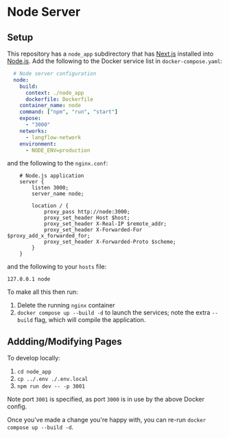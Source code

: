 # Node Server

## Setup

This repository has a `node_app` subdirectory that has [Next.js](https://nextjs.org) installed into [Node.js](https://nodejs.org).
Add the following to the Docker service list in `docker-compose.yaml`:

```yaml
  # Node server configuration
  node:
    build:
      context: ./node_app
      dockerfile: Dockerfile
    container_name: node
    command: ["npm", "run", "start"]
    expose:
      - "3000"
    networks:
      - langflow-network
    environment:
      - NODE_ENV=production
```

and the following to the `nginx.conf`:

```
    # Node.js application
    server {
        listen 3000;
        server_name node;

        location / {
            proxy_pass http://node:3000;
            proxy_set_header Host $host;
            proxy_set_header X-Real-IP $remote_addr;
            proxy_set_header X-Forwarded-For $proxy_add_x_forwarded_for;
            proxy_set_header X-Forwarded-Proto $scheme;
        }
    }
```

and the following to your `hosts` file:

```
127.0.0.1 node
```

To make all this then run:

1. Delete the running `nginx` container 
2. `docker compose up --build -d` to launch the services; note the extra `--build` flag, which will compile the application.

## Addding/Modifying Pages

To develop locally:

1.  `cd node_app` 
2. `cp ../.env ./.env.local`
3. `npm run dev -- -p 3001` 

Note port `3001` is specified, as port `3000` is in use by the above Docker config.

Once you've made a change you're happy with, you can re-run `docker compose up --build -d`.
